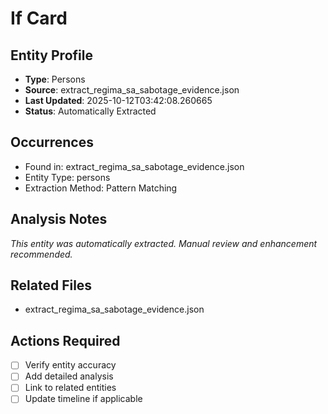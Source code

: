 # If Card

## Entity Profile
- **Type**: Persons
- **Source**: extract_regima_sa_sabotage_evidence.json
- **Last Updated**: 2025-10-12T03:42:08.260665
- **Status**: Automatically Extracted

## Occurrences
- Found in: extract_regima_sa_sabotage_evidence.json
- Entity Type: persons
- Extraction Method: Pattern Matching

## Analysis Notes
*This entity was automatically extracted. Manual review and enhancement recommended.*

## Related Files
- extract_regima_sa_sabotage_evidence.json

## Actions Required
- [ ] Verify entity accuracy
- [ ] Add detailed analysis
- [ ] Link to related entities
- [ ] Update timeline if applicable
